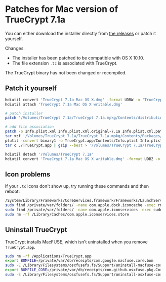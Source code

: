 # Patches for Mac version of TrueCrypt 7.1a

You can either download the installer directly from [the releases](https://github.com/stefansundin/truecrypt-mac/releases/latest) or patch it yourself.

Changes:

- The installer has been patched to be compatible with OS X 10.10.
- The file extension `.tc` is associated with TrueCrypt.

The TrueCrypt binary has not been changed or recompiled.

## Patch it yourself

```bash
hdiutil convert 'TrueCrypt 7.1a Mac OS X.dmg' -format UDRW -o 'TrueCrypt 7.1a Mac OS X writable.dmg'
hdiutil attach 'TrueCrypt 7.1a Mac OS X writable.dmg'

# patch installer
patch '/Volumes/TrueCrypt 7.1a/TrueCrypt 7.1a.mpkg/Contents/distribution.dist' distribution.dist.patch

# add file association
patch -o Info.plist.xml Info.plist.xml.original-7.1a Info.plist.xml.patch
tar xzf '/Volumes/TrueCrypt 7.1a/TrueCrypt 7.1a.mpkg/Contents/Packages/TrueCrypt.pkg/Contents/Archive.pax.gz'
plutil -convert binary1 -o TrueCrypt.app/Contents/Info.plist Info.plist.xml
tar c ./TrueCrypt.app | gzip --best > '/Volumes/TrueCrypt 7.1a/TrueCrypt 7.1a.mpkg/Contents/Packages/TrueCrypt.pkg/Contents/Archive.pax.gz'

hdiutil detach '/Volumes/TrueCrypt 7.1a'
hdiutil convert 'TrueCrypt 7.1a Mac OS X writable.dmg' -format UDBZ -o 'TrueCrypt 7.1a Mac OS X (patched).dmg'
```

## Icon problems

If your `.tc` icons don't show up, try running these commands and then reboot:

```bash
/System/Library/Frameworks/CoreServices.framework/Frameworks/LaunchServices.framework/Support/lsregister -kill -r -domain local -domain system -domain user
sudo find /private/var/folders/ -name com.apple.dock.iconcache -exec rm {} \;
sudo find /private/var/folders/ -name com.apple.iconservices -exec sudo rm -rf {} \;
sudo rm -rf /Library/Caches/com.apple.iconservices.store
```

## Uninstall TrueCrypt

TrueCrypt installs MacFUSE, which isn't uninstalled when you remove `TrueCrypt.app`.

```bash
sudo rm -rf /Applications/TrueCrypt.app
export BOMFILE=/private/var/db/receipts/com.google.macfuse.core.bom
sudo -E /Library/Filesystems/osxfusefs.fs/Support/uninstall-macfuse-core.sh
export BOMFILE_CORE=/private/var/db/receipts/com.github.osxfuse.pkg.Core.bom
sudo -E /Library/Filesystems/osxfusefs.fs/Support/uninstall-osxfuse-core.sh
```
